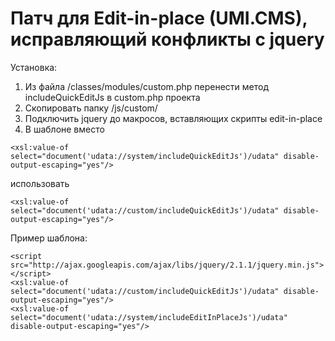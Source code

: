 # Патч для Edit-in-place (UMI.CMS), исправляющий конфликты с jquery

Установка:
1. Из файла /classes/modules/custom.php перенести метод includeQuickEditJs в custom.php проекта
2. Скопировать папку /js/custom/
3. Подключить jquery до макросов, вставляющих скрипты edit-in-place
4. В шаблоне вместо
```
<xsl:value-of select="document('udata://system/includeQuickEditJs')/udata" disable-output-escaping="yes"/>
```
использовать
```
<xsl:value-of select="document('udata://custom/includeQuickEditJs')/udata" disable-output-escaping="yes"/>
```

Пример шаблона:

```
<script src="http://ajax.googleapis.com/ajax/libs/jquery/2.1.1/jquery.min.js"></script>
<xsl:value-of select="document('udata://custom/includeQuickEditJs')/udata" disable-output-escaping="yes"/>
<xsl:value-of select="document('udata://system/includeEditInPlaceJs')/udata" disable-output-escaping="yes"/>
```
